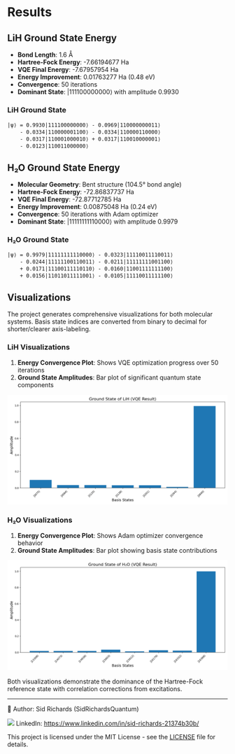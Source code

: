 # Results

## LiH Ground State Energy
- **Bond Length**: 1.6 Å
- **Hartree-Fock Energy**: -7.66194677 Ha
- **VQE Final Energy**: -7.67957954 Ha
- **Energy Improvement**: 0.01763277 Ha (0.48 eV)
- **Convergence**: 50 iterations
- **Dominant State**: |111100000000⟩ with amplitude 0.9930

### LiH Ground State
```
|ψ⟩ = 0.9930|111100000000⟩ - 0.0969|110000000011⟩ 
    - 0.0334|110000001100⟩ - 0.0334|110000110000⟩ 
    - 0.0317|110001000010⟩ + 0.0317|110010000001⟩ 
    - 0.0123|110011000000⟩
```

## H₂O Ground State Energy
- **Molecular Geometry**: Bent structure (104.5° bond angle)
- **Hartree-Fock Energy**: -72.86837737 Ha
- **VQE Final Energy**: -72.87712785 Ha
- **Energy Improvement**: 0.00875048 Ha (0.24 eV)
- **Convergence**: 50 iterations with Adam optimizer
- **Dominant State**: |11111111110000⟩ with amplitude 0.9979

### H₂O Ground State
```
|ψ⟩ = 0.9979|11111111110000⟩ - 0.0323|11110011110011⟩
    - 0.0244|11111100110011⟩ - 0.0211|11111111001100⟩
    + 0.0171|11100111110110⟩ - 0.0160|11001111111100⟩
    + 0.0156|11011011111001⟩ - 0.0105|11110011111100⟩
```

## Visualizations

The project generates comprehensive visualizations for both molecular systems.
Basis state indices are converted from binary to decimal for shorter/clearer axis-labeling.

### LiH Visualizations
1. **Energy Convergence Plot**: Shows VQE optimization progress over 50 iterations
2. **Ground State Amplitudes**: Bar plot of significant quantum state components

![LiH Ground State](notebooks/images/LiH_ground_state.png)

### H₂O Visualizations  
1. **Energy Convergence Plot**: Shows Adam optimizer convergence behavior
2. **Ground State Amplitudes**: Bar plot showing basis state contributions

![H2O Ground State](notebooks/images/H2O_ground_state.png)

Both visualizations demonstrate the dominance of the Hartree-Fock reference state with correlation corrections from excitations.

---

📘 Author: Sid Richards (SidRichardsQuantum)

<img src="https://cdn.jsdelivr.net/gh/devicons/devicon/icons/linkedin/linkedin-original.svg" width="20" /> LinkedIn: https://www.linkedin.com/in/sid-richards-21374b30b/

This project is licensed under the MIT License - see the [LICENSE](LICENSE) file for details.
